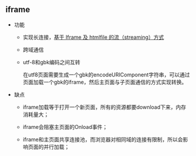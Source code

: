 ## iframe

* 功能

  - 实现长连接，[基于 Iframe 及 htmlfile 的流（streaming）方式](http://www.ibm.com/developerworks/cn/web/wa-lo-comet/#N10101)

  - 跨域通信

  - utf-8和gbk编码之间互转

    在utf8页面需要生成一个gbk的encodeURIComponent字符串，可以通过页面加载一个gbk的iframe，然后主页面与子页面通信的方式实现转换。


* 缺点 

  - iframe加载等于打开一个新页面，所有的资源都要download下来，内存消耗量大；
  
  - iframe会阻塞主页面的Onload事件；

  - iframe和主页面共享连接池，而浏览器对相同域的连接有限制，所以会影响页面的并行加载；